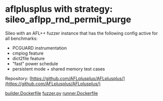 # aflplusplus with strategy: sileo_aflpp_rnd_permit_purge



Sileo with an AFL++ fuzzer instance that has the following config active for all benchmarks:
  - PCGUARD instrumentation 
  - cmplog feature
  - dict2file feature
  - "fast" power schedule
  - persistent mode + shared memory test cases

Repository: [https://github.com/AFLplusplus/AFLplusplus/](https://github.com/AFLplusplus/AFLplusplus/)

[builder.Dockerfile](builder.Dockerfile)
[fuzzer.py](fuzzer.py)
[runner.Dockerfile](runner.Dockerfile)
